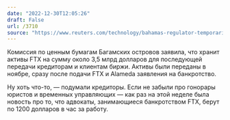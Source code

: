 ```yaml
---
date: "2022-12-30T12:05:26"
draft: False
url: /3710
source: "https://www.reuters.com/technology/bahamas-regulator-temporarily-seizes-ftx-units-assets-worth-over-35-bln-2022-12-30/"
---
```


Комиссия по ценным бумагам Багамских островов заявила, что хранит активы FTX на сумму около 3,5 млрд долларов для последующей передачи кредиторам и клиентам биржи. Активы были переданы в ноябре, сразу после подачи FTX и Alameda заявления на банкротство. 

Ну хоть что-то, — подумали кредиторы. Если не забыли про гонорары юристов и временных управляющих — как раз на этой неделе была новость про то, что адвокаты, занимающиеся банкротством FTX, берут по 1200 долларов в час за работу.

